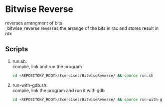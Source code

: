 # Bitwise Reverse
reverses arrangment of bits<br />
_bitwise_reverse reverses the arrange of the bits in rax and stores result in rdx

## Scripts
 1. run.sh: <br />
    compile, link and run the program <br />
    ```bash
    cd <REPOSITORY_ROOT>/Exercises/BitwiseReverse/ && source run.sh
    ```
 
 2. run-with-gdb.sh: <br />
    compile, link the program and run it with gdb <br />
    ```bash
    cd <REPOSITORY_ROOT>/Exercises/BitwiseReverse/ && source run-with-gdb.sh
    ```
